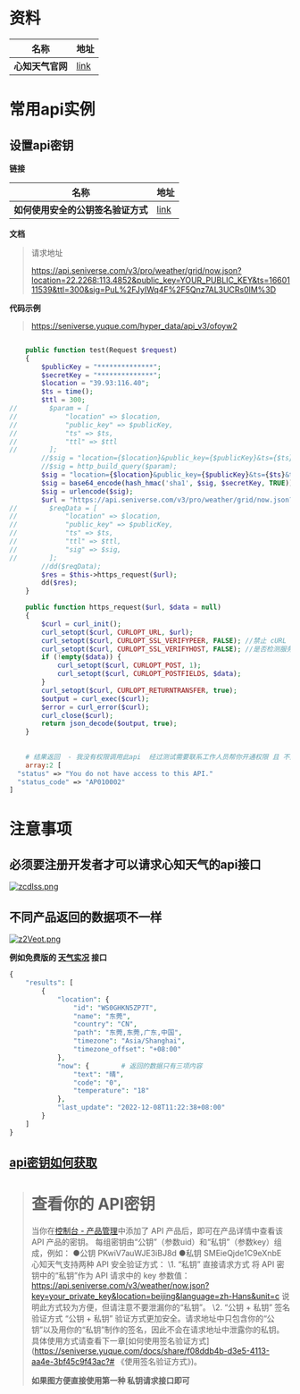#  资料

| 名称             | 地址                               |
| ---------------- | ---------------------------------- |
| **心知天气官网** | [link](https://www.seniverse.com/) |



# 常用api实例

##  设置api密钥

**链接**

| 名称                               | 地址                                                         |
| ---------------------------------- | ------------------------------------------------------------ |
| **如何使用安全的公钥签名验证方式** | [link](https://seniverse.yuque.com/hyper_data/api_v3/lq7gdg) |

**文档**

> 请求地址  
>
> https://api.seniverse.com/v3/pro/weather/grid/now.json?location=22.2268:113.4852&public_key=YOUR_PUBLIC_KEY&ts=1660111539&ttl=300&sig=PuL%2FJyIWq4F%2F5Qnz7AL3UCRs0lM%3D

**代码示例**

> https://seniverse.yuque.com/hyper_data/api_v3/ofoyw2

```php

    public function test(Request $request)
    {
        $publicKey = "**************";
        $secretKey = "**************";
        $location = "39.93:116.40";
        $ts = time();
        $ttl = 300;
//        $param = [
//            "location" => $location,
//            "public_key" => $publicKey,
//            "ts" => $ts,
//            "ttl" => $ttl
//        ];
        //$sig = "location={$location}&public_key={$publicKey}&ts={$ts}&ttl={$ttl}";
        //$sig = http_build_query($param);
        $sig = "location={$location}&public_key={$publicKey}&ts={$ts}&ttl={$ttl}";
        $sig = base64_encode(hash_hmac('sha1', $sig, $secretKey, TRUE));
        $sig = urlencode($sig);
        $url = "https://api.seniverse.com/v3/pro/weather/grid/now.json?location={$location}&public_key={$publicKey}&ts={$ts}&ttl={$ttl}&sig={$sig}";
//        $reqData = [
//            "location" => $location,
//            "public_key" => $publicKey,
//            "ts" => $ts,
//            "ttl" => $ttl,
//            "sig" => $sig,
//        ];
        //dd($reqData);
        $res = $this->https_request($url);
        dd($res);
    }

    public function https_request($url, $data = null)
    {
        $curl = curl_init();
        curl_setopt($curl, CURLOPT_URL, $url);
        curl_setopt($curl, CURLOPT_SSL_VERIFYPEER, FALSE); //禁止 cURL 验证对等证书
        curl_setopt($curl, CURLOPT_SSL_VERIFYHOST, FALSE); //是否检测服务器的域名与证书上的是否一致
        if (!empty($data)) {
            curl_setopt($curl, CURLOPT_POST, 1);
            curl_setopt($curl, CURLOPT_POSTFIELDS, $data);
        }
        curl_setopt($curl, CURLOPT_RETURNTRANSFER, true);
        $output = curl_exec($curl);
        $error = curl_error($curl);
        curl_close($curl);
        return json_decode($output, true);
    }
    
    
    # 结果返回  - 我没有权限调用此api  经过测试需要联系工作人员帮你开通权限 且 不是免费版本才可以调用
    array:2 [
  "status" => "You do not have access to this API."
  "status_code" => "AP010002"
]
```



# 注意事项

## **必须要注册开发者才可以请求心知天气的api接口**

[![zcdlss.png](https://s1.ax1x.com/2022/12/07/zcdlss.png)](https://imgse.com/i/zcdlss)

## **不同产品返回的数据项不一样**

[![z2Veot.png](https://s1.ax1x.com/2022/12/08/z2Veot.png)](https://imgse.com/i/z2Veot)

**例如免费版的 [天气实况](https://seniverse.yuque.com/hyper_data/api_v3/nyiu3t) 接口**

```php
{
    "results": [
        {
            "location": {
                "id": "WS0GHKN5ZP7T",
                "name": "东莞",
                "country": "CN",
                "path": "东莞,东莞,广东,中国",
                "timezone": "Asia/Shanghai",
                "timezone_offset": "+08:00"
            },
            "now": {        # 返回的数据只有三项内容
                "text": "晴",
                "code": "0",
                "temperature": "18"
            },
            "last_update": "2022-12-08T11:22:38+08:00"
        }
    ]
}
```

## **[api密钥如何获取](https://seniverse.yuque.com/hyper_data/api_v3/gc03wk?#%20%E3%80%8A%E6%9F%A5%E7%9C%8B%E4%BD%A0%E7%9A%84%20API%E5%AF%86%E9%92%A5%E3%80%8B)**

> # 查看你的 API密钥
>
> 当你在[控制台 - 产品管理](https://www.seniverse.com/products)中添加了 API 产品后，即可在产品详情中查看该 API 产品的密钥。
> 每组密钥由“公钥”（参数uid）和“私钥”（参数key）组成，例如：
> ●公钥 PKwiV7auWJE3iBJ8d
> ●私钥 SMEieQjde1C9eXnbE
> 心知天气支持两种 API 安全验证方式：
> \1. “私钥” 直接请求方式
> 将 API 密钥中的“私钥”作为 API 请求中的 key 参数值：https://api.seniverse.com/v3/weather/now.json?key=your_private_key&location=beijing&language=zh-Hans&unit=c
> 说明此方式较为方便，但请注意不要泄漏你的“私钥”。
> \2. “公钥 + 私钥” 签名验证方式
> “公钥 + 私钥” 验证方式更加安全。请求地址中只包含你的“公钥”以及用你的“私钥”制作的签名，因此不会在请求地址中泄露你的私钥。具体使用方式请查看下一章[如何使用签名验证方式](https://seniverse.yuque.com/docs/share/f08ddb4b-d3e5-4113-aa4e-3bf45c9f43ac?# 《使用签名验证方式》)。
>
> **如果图方便直接使用第一种 私钥请求接口即可**



